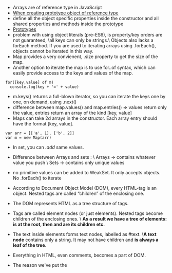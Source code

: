 * Arrays are of reference type in JavaScript
* [When creating prototype object of reference type](https://gist.github.com/happymishra/0ba5ae121273e83c5883162f26410ee3#file-prototypeissue2-js)
* define all the object specific properties inside the constructor and all shared properties and methods inside the prototype
* [Prototypes](https://hackernoon.com/prototypes-in-javascript-5bba2990e04b)
* problem with using object literals (pre-ES6), is property/key orders are not guaranteed, \\all keys can only be strings.\\
Objects also lacks a forEach method. If you are used to iterating arrays using .forEach(), objects cannot be iterated in this way.
* Map provides a very convienent, .size property to get the size of the map.
* Another option to iterate the map is to use for..of syntax, which can easily provide access to the keys and values of the map.
```
for([key,value] of m) 
  console.log(key + '=' + value)
```
  
* m.keys() returns a full-blown iterator, so you can iterate the keys one by one, on demand, using .next()
* difference between map.values() and map.entries() => values return only the value, entries return an array of the kind [key, value]
* Maps can take 2d arrays in the constructor. Each array entry should have the format [key, value].
```
var arr = [['a', 1], ['b', 2]]
var m = new Map(arr)
```
* In set, you can *.add* same values.
* Difference between Arrays and sets : 
\\ Arrays -> contains whatever value you push
\\ Sets -> contains only unique values
* no primitive values can be added to WeakSet. It only accepts objects. No .forEach() to iterate
* According to Document Object Model (DOM), every HTML-tag is an object. Nested tags are called “children” of the enclosing one.
* The DOM represents HTML as a tree structure of tags.
* Tags are called element nodes (or just elements). Nested tags become children of the enclosing ones. \\
**As a result we have a tree of elements: <html> is at the root, then <head> and <body> are its children etc.**
* The text inside elements forms text nodes, labelled as #text. 
\\**A text node** contains only a string. It may not have children and **is always a leaf of the tree**.

* Everything in HTML, even comments, becomes a part of DOM.
* The reason we've put the <script> element near the bottom of the HTML file is that HTML is loaded by the browser in the order it appears in the file. If the JavaScript is loaded first and it is supposed to affect the HTML below it, it might not work, as the JavaScript would be loaded before the HTML it is supposed to work on. Therefore, putting JavaScript near the bottom of the HTML page is often the best strategy.
*  Document Object Model (DOM) API, allows you to manipulate documents.
* Everything in JavaScript is an object, and can be stored in a variable.
* Split and join functions
  ```
  var myData = 'Manchester,London,Liverpool,Birmingham,Leeds,Carlisle';
  var myArray = myData.split(',');
  var newString = myArray.join(',');

  ```
* All objects in JavaScript inherit from at least one other object. The object being inherited from is known as the prototype, and the inherited properties can be found in the prototype object of the constructor.

* Javascript has an interesting inheritance model, which happens to be completely different from most OOP languages. While it is object-oriented, an object doesn't have a type or a class that it gets its methods from, it has a prototype. The prototype of an object is a way to store common attributes across all instances of a class, but in a way that is overwritable. If an object doesn't have a reference to an attribute, that object's prototype will be checked for the attribute. https://community.risingstack.com/javascript-prototype-chain-inheritance/
* *this* is used inside a function, and will always refer to a single object — the object that invokes (calls) the function where “this” is used.

